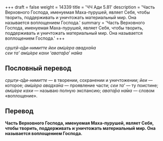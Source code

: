+++
draft = false
weight = 14339
title = 'ЧЧ Ади 5.81'
description = 'Часть Верховного Господа, именуемая Маха-пурушей, являет Себя, чтобы творить, поддерживать и уничтожать материальный мир. Она называется воплощением Господа.'
summary = 'Часть Верховного Господа, именуемая Маха-пурушей, являет Себя, чтобы творить, поддерживать и уничтожать материальный мир. Она называется воплощением Господа.'
+++

_ср̣шт̣й-а̄ди-нимитте йеи ам̇ш́ера авадха̄на  
сеи та’ ам̇ш́ере кахи ‘авата̄ра’ на̄ма_

## Пословный перевод

_ср̣шт̣и_\-_а̄ди_\-_нимитте_ — в творении, сохранении и уничтожении; _йеи_ — которое; _ам̇ш́ера_ _авадха̄на_ — проявление части; _сеи_ _та’_ — ту поистине; _ам̇ш́ере_ _кахи_ — называю полную экспансию; _авата̄ра_ _на̄ма_ — словом «воплощение».

## Перевод

**Часть Верховного Господа, именуемая Маха-пурушей, являет Себя, чтобы творить, поддерживать и уничтожать материальный мир. Она называется воплощением Господа.**
